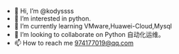 - 👋 Hi, I’m @kodyssss
- 👀 I’m interested in python.
- 🌱 I’m currently learning VMware,Huawei-Cloud,Mysql 
- 💞️ I’m looking to collaborate on Python 自动化运维。
- 📫 How to reach me 974177019@qq.com

<!---
kodyssss/kodyssss is a ✨ special ✨ repository because its `README.md` (this file) appears on your GitHub profile.
You can click the Preview link to take a look at your changes.
--->
